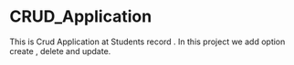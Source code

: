 # CRUD_Application
This is Crud Application at Students record . In this project we add option create , delete and update.  
